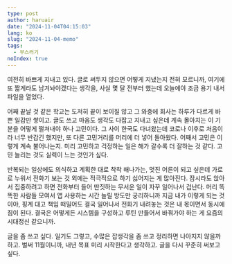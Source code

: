 ```yaml
---
type: post
author: haruair
date: "2024-11-04T04:15:03"
lang: ko
slug: "2024-11-04-memo"
tags:
  - 부스러기
noIndex: true
---
```


여전히 바쁘게 지내고 있다. 글로 써두지 않으면 어떻게 지냈는지 전혀 모르니까,
여기에 또 짧게라도 남겨놔야겠다는 생각을, 사실 몇 달 전부터 했는데 오늘에야
조금 용기 내서 파일을 열었다.

어째 끝날 것 같은 학교는 도저히 끝이 보이질 않고 그 와중에 회사는 하루가 다르게
바쁜 일감만 쌓이고. 글도 쓰고 마음도 생각도 다잡고 지내고 싶은데 계속 몰아치는
이 기분을 어떻게 떨쳐내야 하나 고민이다. 그 사이 한국도 다녀왔는데 코로나
이후로 처음이라 너무 반갑긴 했지만, 또 다른 고민거리를 머리에 더 넣어 돌아왔다.
어째서 고민은 이렇게 계속 불어나는지. 미리 고민하고 걱정하는 일은 해가 갈수록
더 잘하는 것 같다. 고민 늘리는 것도 실력이 느는 것인가 싶다.

반복되는 일상에도 의식하고 계획한 대로 착착 해나가는, 멋진 어른이 되고 싶은데
가로로 누워서 전화기 보는 것 외에는 적극적으로 하기 싫어지는 게 많아진다.
잠시라도 앉아서 집중하려고 하면 전화부터 들어 딴짓하는 무서운 일이 자꾸
일어나서 겁난다. 머리 똑똑한 사람들 모여서 앱 사용하는 시간 늘릴 방도만
궁리하니까 지금 내가 이렇게 되는 것이야, 핑계 대고 책임 떠밀어도 결국 일어나서
전화기 내려놓는 것은 내 몫이면서 동시에 짐이 된다. 결국은 어떻게든 시스템을
구성하고 루틴 만들어서 바꿔가야 하는 게 요즘의 시대정신 같으니까.

글을 좀 쓰고 싶다. 일기도 그렇고, 수많은 잡생각을 좀 쓰고 정리하면 나아지지
않을까 하고. 벌써 11월이니까, 내년 목표 미리 시작한다고 생각하고. 글을 다시
꾸준히 써보고 싶다.

